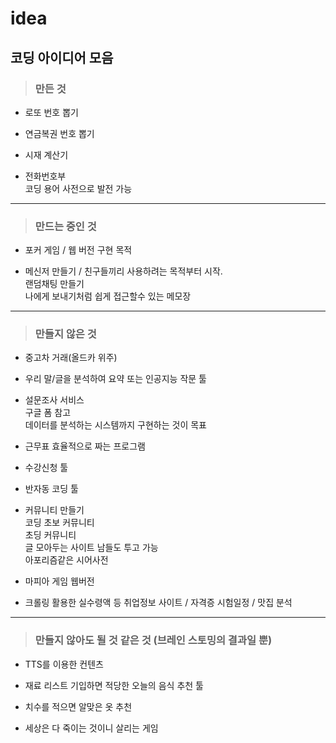 # idea
## 코딩 아이디어 모음

> ### 만든 것
- 로또 번호 뽑기

- 연금복권 번호 뽑기

- 시재 계산기

- 전화번호부   
코딩 용어 사전으로 발전 가능

* * *
> ### 만드는 중인 것

- 포커 게임 / 웹 버전 구현 목적

- 메신저 만들기 / 친구들끼리 사용하려는 목적부터 시작.   
랜덤채팅 만들기   
나에게 보내기처럼 쉽게 접근할수 있는 메모장

* * *
> ### 만들지 않은 것

- 중고차 거래(올드카 위주)

- 우리 말/글을 분석하여 요약 또는 인공지능 작문 툴

- 설문조사 서비스   
구글 폼 참고   
데이터를 분석하는 시스템까지 구현하는 것이 목표

- 근무표 효율적으로 짜는 프로그램

- 수강신청 툴

- 반자동 코딩 툴

- 커뮤니티 만들기   
코딩 초보 커뮤니티   
초딩 커뮤니티    
글 모아두는 사이트
남들도 투고 가능   
아포리즘같은 시어사전

- 마피아 게임 웹버전

- 크롤링 활용한 실수령액 등 취업정보 사이트 / 자격증 시험일정 / 맛집 분석

* * *
> ### 만들지 않아도 될 것 같은 것 (브레인 스토밍의 결과일 뿐)

- TTS를 이용한 컨텐츠

- 재료 리스트 기입하면 적당한 오늘의 음식 추천 툴

- 치수를 적으면 알맞은 옷 추천

- 세상은 다 죽이는 것이니 살리는 게임
